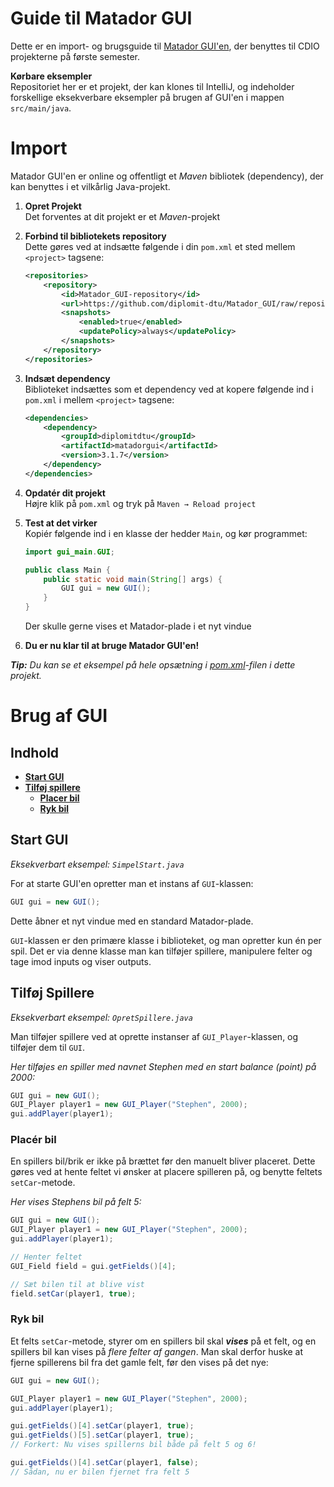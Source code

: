 # Guide til Matador GUI
Dette er en import- og brugsguide til [Matador GUI'en](https://github.com/diplom-dtu/Matador_GUI), der benyttes til CDIO projekterne på første semester.

__Kørbare eksempler__  
Repositoriet her er et projekt, der kan klones til IntelliJ, og indeholder forskellige eksekverbare eksempler på brugen af GUI'en i mappen `src/main/java`.



# Import
Matador GUI'en er online og offentligt et _Maven_ bibliotek (dependency), der kan benyttes i et vilkårlig Java-projekt.

 1. __Opret Projekt__  
    Det forventes at dit projekt er et _Maven_-projekt

 2. __Forbind til bibliotekets repository__  
    Dette gøres ved at indsætte følgende i din `pom.xml` et sted mellem `<project>` tagsene:

    ```xml
    <repositories>
        <repository>
            <id>Matador_GUI-repository</id>
            <url>https://github.com/diplomit-dtu/Matador_GUI/raw/repository</url>
            <snapshots>
                <enabled>true</enabled>
                <updatePolicy>always</updatePolicy>
            </snapshots>
        </repository>
    </repositories>
    ```

 3. __Indsæt dependency__  
    Biblioteket indsættes som et dependency ved at kopere følgende ind i `pom.xml` i mellem `<project>` tagsene:

    ```xml
    <dependencies>
        <dependency>
            <groupId>diplomitdtu</groupId>
            <artifactId>matadorgui</artifactId>
            <version>3.1.7</version>
        </dependency>
    </dependencies>
    ``` 

 4. __Opdatér dit projekt__  
    Højre klik på `pom.xml` og tryk på `Maven → Reload project`
    

 6. __Test at det virker__  
    Kopiér følgende ind i en klasse der hedder `Main`, og kør programmet:

    ```java
    import gui_main.GUI;

    public class Main {
        public static void main(String[] args) {
            GUI gui = new GUI();
        }
    }
    ```

    Der skulle gerne vises et Matador-plade i et nyt vindue

 5. __Du er nu klar til at bruge Matador GUI'en!__


 ___Tip:___ _Du kan se et eksempel på hele opsætning i [pom.xml](pom.xml)-filen i dette projekt._


# Brug af GUI


## Indhold
 - __[Start GUI](#start-gui)__  
 - __[Tilføj spillere](#tilføj-spillere)__
   - __[Placer bil](#placer-bil)__
   - __[Ryk bil](#ryk-bil)__


## Start GUI
_Eksekverbart eksempel: `SimpelStart.java`_

For at starte GUI'en opretter man et instans af `GUI`-klassen: 

```java
GUI gui = new GUI();
```

Dette åbner et nyt vindue med en standard Matador-plade.

`GUI`-klassen er den primære klasse i biblioteket, og man opretter kun én per spil. Det er via denne klasse man kan tilføjer spillere, manipulere felter og tage imod inputs og viser outputs.


## Tilføj Spillere
_Eksekverbart eksempel: `OpretSpillere.java`_

Man tilføjer spillere ved at oprette instanser af `GUI_Player`-klassen, og tilføjer dem til `GUI`.

_Her tilføjes en spiller med navnet _Stephen_ med en start balance (point) på 2000:_

```java
GUI gui = new GUI();
GUI_Player player1 = new GUI_Player("Stephen", 2000);
gui.addPlayer(player1);
```


### Placér bil
En spillers bil/brik er ikke på brættet før den manuelt bliver placeret. Dette gøres ved at hente feltet vi ønsker at placere spilleren på, og benytte feltets `setCar`-metode.

_Her vises Stephens bil på felt 5:_
```java
GUI gui = new GUI();
GUI_Player player1 = new GUI_Player("Stephen", 2000);
gui.addPlayer(player1);

// Henter feltet
GUI_Field field = gui.getFields()[4];

// Sæt bilen til at blive vist
field.setCar(player1, true);
```


### Ryk bil
Et felts `setCar`-metode, styrer om en spillers bil skal ___vises___ på et felt, og en spillers bil kan vises på _flere felter af gangen_. Man skal derfor huske at fjerne spillerens bil fra det gamle felt, før den vises på det nye:


```java
GUI gui = new GUI();

GUI_Player player1 = new GUI_Player("Stephen", 2000);
gui.addPlayer(player1);

gui.getFields()[4].setCar(player1, true);
gui.getFields()[5].setCar(player1, true);
// Forkert: Nu vises spillerns bil både på felt 5 og 6!

gui.getFields()[4].setCar(player1, false);
// Sådan, nu er bilen fjernet fra felt 5
```






